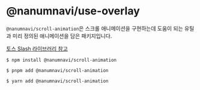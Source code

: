 # @nanumnavi/use-overlay

`@nanumnavi/scroll-animation`은 스크롤 애니메이션을 구현하는데 도움이 되는 유틸과 미리 정의된 애니메이션을 담은 패키지입니다.

[토스 Slash 라이브러리 참고](https://github.com/toss/slash/blob/main/packages/react/scroll-animation/README.ko.md)

```shell
$ npm install @nanumnavi/scroll-animation
```

```shell
$ pnpm add @nanumnavi/scroll-animation
```

```shell
$ yarn add @nanumnavi/scroll-animation
```
